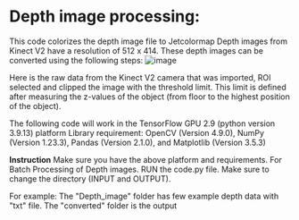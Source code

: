 # Depth image processing:
This code colorizes the depth image file to Jetcolormap
Depth images from Kinect V2 have a resolution of 512 x 414. These depth images can be converted using the following steps: 
![image](https://github.com/towfiq2062/depth-coloredimages/assets/66333754/82263efa-5dfb-4edb-87e5-227896bc5421)

Here is the raw data from the Kinect V2 camera that was imported, ROI selected and clipped the image with the threshold limit. This limit is defined after measuring the z-values of the object (from floor to the highest position of the object).

The following code will work in the TensorFlow GPU 2.9 (python version 3.9.13) platform
Library requirement: OpenCV (Version 4.9.0), NumPy (Version 1.23.3), Pandas (Version 2.1.0), and Matplotlib (Version 3.5.3) 


**Instruction**
Make sure you have the above platform and requirements.
For Batch Processing of Depth images. RUN the code.py file. Make sure to change the directory (INPUT and OUTPUT).

For example:
The "Depth_image" folder has few example depth data with "txt" file. The "converted" folder is the output

